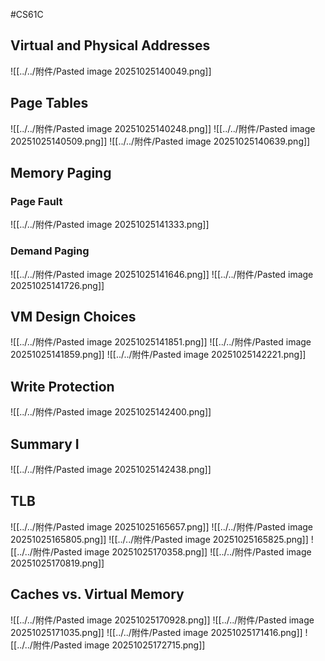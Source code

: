 #CS61C 
## Virtual and Physical Addresses
![[../../附件/Pasted image 20251025140049.png]]
## Page Tables
![[../../附件/Pasted image 20251025140248.png]]
![[../../附件/Pasted image 20251025140509.png]]
![[../../附件/Pasted image 20251025140639.png]]

## Memory Paging
### Page Fault
![[../../附件/Pasted image 20251025141333.png]]

### Demand Paging
![[../../附件/Pasted image 20251025141646.png]]
![[../../附件/Pasted image 20251025141726.png]]

## VM Design Choices
![[../../附件/Pasted image 20251025141851.png]]
![[../../附件/Pasted image 20251025141859.png]]
![[../../附件/Pasted image 20251025142221.png]]

## Write Protection
![[../../附件/Pasted image 20251025142400.png]]

## Summary I
![[../../附件/Pasted image 20251025142438.png]]

## TLB
![[../../附件/Pasted image 20251025165657.png]]
![[../../附件/Pasted image 20251025165805.png]]
![[../../附件/Pasted image 20251025165825.png]]
![[../../附件/Pasted image 20251025170358.png]]
![[../../附件/Pasted image 20251025170819.png]]

## Caches vs. Virtual Memory 
![[../../附件/Pasted image 20251025170928.png]]
![[../../附件/Pasted image 20251025171035.png]]
![[../../附件/Pasted image 20251025171416.png]]
![[../../附件/Pasted image 20251025172715.png]]